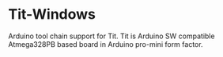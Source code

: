 # Tit-Windows
Arduino tool chain support for Tit. Tit is Arduino SW compatible Atmega328PB based board in Arduino pro-mini form factor.
